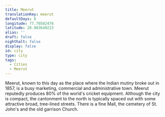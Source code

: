 ```yaml
---
title: Meerut
translationKey: meerut
defaultDays: 0
longitude: 77.70582476
latitude: 28.983640223
alias: ''
draft: false
nighthalt: false
display: false
id: city
type: city
tags:
  - Cities
  - Meerut
---
```

Meerut, known to this day as the place where the Indian mutiny broke out in 1857, is a busy marketing, commercial and administrative town. Meerut reputedly produces 80% of the world's cricket equipment. Although the city is compact, the cantonment to the north is typically spaced out with some attractive broad, tree-lined streets. There is a fine Mall, the cemetery of St. John's and the old garrison Church.